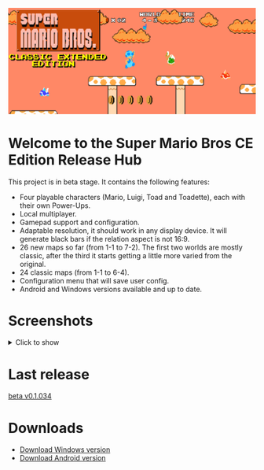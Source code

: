 ![alt text](ReadmeImage.png)

# Welcome to the Super Mario Bros CE Edition Release Hub

This project is in beta stage. It contains the following features:

- Four playable characters (Mario, Luigi, Toad and Toadette), each with their own Power-Ups.
- Local multiplayer.
- Gamepad support and configuration.
- Adaptable resolution, it should work in any display device. It will generate black bars if the relation aspect is not 16:9.
- 26 new maps so far (from 1-1 to 7-2). The first two worlds are mostly classic, after the third it starts getting a little more varied from the original.
- 24 classic maps (from 1-1 to 6-4).
- Configuration menu that will save user config.
- Android and Windows versions available and up to date.

# Screenshots

<details>
  <summary>
    Click to show
  </summary>
  <img src="Screenshots/Screen1.png" >
  <img src="Screenshots/Screen2.png" >  
  <img src="Screenshots/Screen3.png" >  
  <img src="Screenshots/Screen4.png" >
  <img src="Screenshots/Screen5.png" >
  <img src="Screenshots/Screen6.png" >
  <img src="Screenshots/Screen7.png" >
</details>
  
# Last release

[beta v0.1.034](https://github.com/DlukKnight/Super-Mario-Bros-CE-Edition---Public-Releases/releases/tag/v0.1.034-beta)

# Downloads

- [Download Windows version](https://github.com/DlukKnight/Super-Mario-Bros-CE-Edition---Public-Releases/releases/download/v0.1.034-beta/Super.Mario.Bros.CE.Edition.Beta.-.Windows.zip)
- [Download Android version](https://github.com/DlukKnight/Super-Mario-Bros-CE-Edition---Public-Releases/releases/download/v0.1.034-beta/Super_Mario_Bros_CE_Edition.Main.apk)

